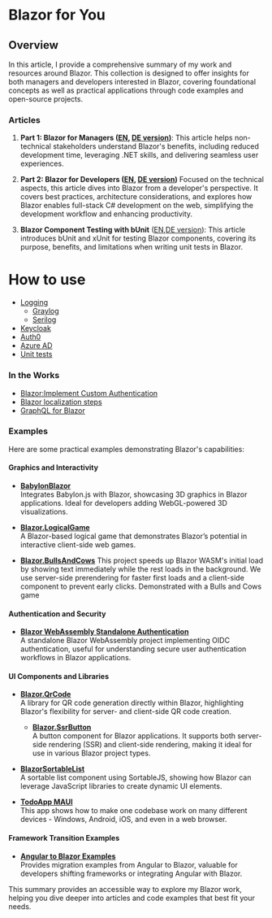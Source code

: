 # Blazor for You

## Overview

In this article, I provide a comprehensive summary of my work and resources around Blazor.
This collection is designed to offer insights for both managers and developers interested in Blazor, 
covering foundational concepts as well as practical applications through code examples and open-source projects.

### Articles

1. **Part 1: Blazor for Managers ([EN](ForManagers/readme.md), [DE version](ForManagers/readme-de.md))**: This article helps non-technical stakeholders understand Blazor's benefits, including reduced development time, leveraging .NET skills, and delivering seamless user experiences.

2. **Part 2: Blazor for Developers ([EN](ForDevelopers/readme.md), [DE version](ForDevelopers/readme-de.md))** Focused on the technical aspects, this article dives into Blazor from a developer's perspective.
   It covers best practices, architecture considerations, and explores how Blazor enables full-stack C# development on the web, simplifying the development workflow and enhancing productivity.

3. **Blazor Component Testing with bUnit**  ([EN](bUnit/readme.md),[DE version](bUnit/readme-de.md)): This article introduces bUnit and xUnit for testing Blazor components, covering its purpose, benefits, and limitations when writing unit tests in Blazor.

# How to use
- [Logging](https://github.com/AlexNek/FolderObserver/blob/master/Docs/Logging.md)
  - [Graylog](https://github.com/AlexNek/Serilog.Sinks.GraylogGelf/blob/master/Documentation/graylog.md)
  - [Serilog](https://github.com/AlexNek/Serilog.Sinks.GraylogGelf/blob/master/Documentation/serilog.md)
- [Keycloak](https://github.com/AlexNek/BlazorWasmOidc/blob/master/Docu/keycloak.md)
- [Auth0](https://github.com/AlexNek/BlazorWasmOidc/blob/master/Docu/auth0.md)
- [Azure AD](https://github.com/AlexNek/BlazorWasmOidc/blob/master/Docu/azuread.md)
- [Unit tests](https://github.com/AlexNek/FolderObserver/blob/master/Docs/UnitTests.md)

### In the Works
- [Blazor:Implement Custom Authentication](Authentication.md)
- [Blazor localization steps](Localization.md)
- [GraphQL for Blazor](graphql.md)

### Examples

Here are some practical examples demonstrating Blazor's capabilities:

#### Graphics and Interactivity
- **[BabylonBlazor](https://github.com/AlexNek/BabylonBlazor)**  
  Integrates Babylon.js with Blazor, showcasing 3D graphics in Blazor applications. Ideal for developers adding WebGL-powered 3D visualizations.

- **[Blazor.LogicalGame](https://github.com/AlexNek/Blazor.LogicalGame)**  
  A Blazor-based logical game that demonstrates Blazor’s potential in interactive client-side web games.

- **[Blazor.BullsAndCows](https://github.com/AlexNek/Blazor-BullsAndCows)**
 This project speeds up Blazor WASM's initial load by showing text immediately while the rest loads in the background. We use server-side prerendering for faster first loads and a client-side component to prevent early clicks. Demonstrated with a Bulls and Cows game 

#### Authentication and Security
- **[Blazor WebAssembly Standalone Authentication](https://github.com/AlexNek/BlazorWasmOidc)**  
  A standalone Blazor WebAssembly project implementing OIDC authentication, useful for understanding secure user authentication workflows in Blazor applications.

#### UI Components and Libraries
- **[Blazor.QrCode](https://github.com/AlexNek/Blazor.QrCode)**  
  A library for QR code generation directly within Blazor, highlighting Blazor's flexibility for server- and client-side QR code creation.
  - **[Blazor.SsrButton](https://github.com/AlexNek/Blazor.SsrButton)**  
  A button component for Blazor applications. It supports both server-side rendering (SSR) and client-side rendering, making it ideal for use in various Blazor project types.

- **[BlazorSortableList](https://github.com/AlexNek/BlazorSortableList)**  
  A sortable list component using SortableJS, showing how Blazor can leverage JavaScript libraries to create dynamic UI elements.
- **[TodoApp MAUI](https://github.com/AlexNek/TodoAppMaui)**  
  This app shows how to make one codebase work on many different devices - Windows, Android, iOS, and even in a web browser.


#### Framework Transition Examples
- **[Angular to Blazor Examples](https://github.com/AlexNek/Angular2BlazorExamples)**  
  Provides migration examples from Angular to Blazor, valuable for developers shifting frameworks or integrating Angular with Blazor.

This summary provides an accessible way to explore my Blazor work, helping you dive deeper into articles and code examples that best fit your needs.
